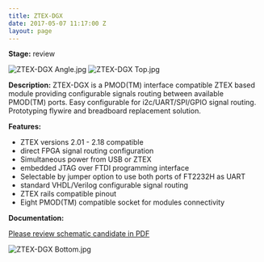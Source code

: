 ```yaml
---
title: ZTEX-DGX
date: 2017-05-07 11:17:00 Z
layout: page
---
```


**Stage:** review

![ZTEX-DGX Angle.jpg](/uploads/ZTEX-DGX/ZTEX-DGX%20Angle.jpg)
![ZTEX-DGX Top.jpg](/uploads/ZTEX-DGX/ZTEX-DGX%20Top.jpg)

**Description:**
ZTEX­-DGX is a PMOD(TM) interface compatible ZTEX based module providing configurable signals routing between available PMOD(TM) ports. Easy configurable for i2c/UART/SPI/GPIO signal routing. Prototyping fly­wire and bread­board replacement solution.

**Features:**
* ZTEX versions 2.01 - 2.18 compatible
* direct FPGA ­signal routing configuration
* Simultaneous power from USB or ZTEX
* embedded JTAG over FTDI programming interface
* Selectable by jumper option to use both ports of FT2232H as UART
* standard VHDL/Verilog configurable signal routing
* ZTEX rails compatible pinout
* Eight PMOD(TM) compatible socket for modules connectivity

**Documentation:**

[Please review schematic candidate in PDF](/uploads/ZTEX-DGX/ZTEX-DGX%20r1%20Scheme.PDF)

![ZTEX-DGX Bottom.jpg](/uploads/ZTEX-DGX/ZTEX-DGX%20Bottom.jpg)